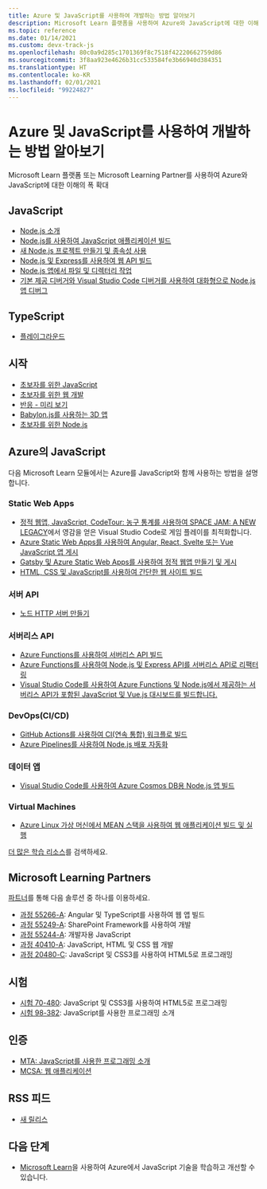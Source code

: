 ```yaml
---
title: Azure 및 JavaScript를 사용하여 개발하는 방법 알아보기
description: Microsoft Learn 플랫폼을 사용하여 Azure와 JavaScript에 대한 이해의 폭 확대
ms.topic: reference
ms.date: 01/14/2021
ms.custom: devx-track-js
ms.openlocfilehash: 80c0a9d285c1701369f8c7518f42220662759d86
ms.sourcegitcommit: 3f8aa923e4626b31cc533584fe3b66940d384351
ms.translationtype: HT
ms.contentlocale: ko-KR
ms.lasthandoff: 02/01/2021
ms.locfileid: "99224827"
---
```

# <a name="learn-to-develop-with-azure-and-javascript"></a>Azure 및 JavaScript를 사용하여 개발하는 방법 알아보기 

Microsoft Learn 플랫폼 또는 Microsoft Learning Partner를 사용하여 Azure와 JavaScript에 대한 이해의 폭 확대

## <a name="javascript"></a>JavaScript

* [Node.js 소개](/learn/modules/intro-to-nodejs/)
* [Node.js를 사용하여 JavaScript 애플리케이션 빌드](/learn/paths/build-javascript-applications-nodejs/)
* [새 Node.js 프로젝트 만들기 및 종속성 사용](/learn/modules/create-nodejs-project-dependencies/)
* [Node.js 및 Express를 사용하여 웹 API 빌드](/learn/modules/build-web-api-nodejs-express/) 
* [Node.js 앱에서 파일 및 디렉터리 작업](/learn/modules/nodejs-files/)
* [기본 제공 디버거와 Visual Studio Code 디버거를 사용하여 대화형으로 Node.js 앱 디버그](/learn/modules/debug-nodejs/)

## <a name="typescript"></a>TypeScript

* [플레이그라운드](https://www.typescriptlang.org/play)

## <a name="getting-started"></a>시작

* [초보자를 위한 JavaScript](https://techcommunity.microsoft.com/t5/apps-on-azure/learn-javascript-with-this-series-of-videos-for-beginners/ba-p/1764635)
* [초보자를 위한 웹 개발](https://github.com/microsoft/Web-Dev-For-Beginners)
* [반응 - 미리 보기](https://github.com/geektrainer/learn-react)
* [Babylon.js를 사용하는 3D 앱](https://techcommunity.microsoft.com/t5/apps-on-azure/a-first-introduction-to-building-3d-applications-with-javascript/ba-p/1877650)
* [초보자를 위한 Node.js](https://techcommunity.microsoft.com/t5/apps-on-azure/learn-node-js-with-this-series-of-short-videos-for-beginners/ba-p/1771830)

## <a name="javascript-on-azure"></a>Azure의 JavaScript

다음 Microsoft Learn 모듈에서는 Azure를 JavaScript와 함께 사용하는 방법을 설명합니다.

### <a name="static-web-apps"></a>Static Web Apps

* [정적 웹앱, JavaScript, CodeTour: 농구 통계를 사용하여 SPACE JAM: A NEW LEGACY](/learn/paths/optimize-basketball-games-with-machine-learning/)에서 영감을 얻은 Visual Studio Code로 게임 플레이를 최적화합니다.
* [Azure Static Web Apps를 사용하여 Angular, React, Svelte 또는 Vue JavaScript 앱 게시](/learn/modules/publish-app-service-static-web-app-api/)
* [Gatsby 및 Azure Static Web Apps를 사용하여 정적 웹앱 만들기 및 게시](/learn/modules/create-deploy-static-webapp-gatsby-app-service/)
* [HTML, CSS 및 JavaScript를 사용하여 간단한 웹 사이트 빌드](/learn/modules/build-simple-website/)

### <a name="server-apis"></a>서버 API

* [노드 HTTP 서버 만들기](/learn/modules/build-web-api-nodejs-express/)

### <a name="serverless-apis"></a>서버리스 API

* [Azure Functions를 사용하여 서버리스 API 빌드](/learn/modules/build-api-azure-functions/)
* [Azure Functions를 사용하여 Node.js 및 Express API를 서버리스 API로 리팩터링](/learn/modules/shift-nodejs-express-apis-serverless/)
* [Visual Studio Code를 사용하여 Azure Functions 및 Node.js에서 제공하는 서버리스 API가 포함된 JavaScript 및 Vue.js 대시보드를 빌드합니다.](/learn/modules/build-api-azure-functions)

### <a name="devops-cicd"></a>DevOps(CI/CD)

* [GitHub Actions를 사용하여 CI(연속 통합) 워크플로 빌드](/learn/modules/github-actions-ci/)
* [Azure Pipelines를 사용하여 Node.js 배포 자동화](/learn/modules/deploy-nodejs/)

### <a name="data-apps"></a>데이터 앱

* [Visual Studio Code를 사용하여 Azure Cosmos DB용 Node.js 앱 빌드](/learn/modules/build-node-cosmos-app-vscode/)

### <a name="virtual-machines"></a>Virtual Machines
* [Azure Linux 가상 머신에서 MEAN 스택을 사용하여 웹 애플리케이션 빌드 및 실행](/learn/modules/build-a-web-app-with-mean-on-a-linux-vm/)

[더 많은 학습 리소스](/search/?category=Learn&terms=JavaScript)를 검색하세요.

## <a name="microsoft-learning-partners"></a>Microsoft Learning Partners

[파트너](/learn/certifications/partners)를 통해 다음 솔루션 중 하나를 이용하세요.

* [과정 55266-A](/learn/certifications/courses/55266): Angular 및 TypeScript를 사용하여 웹 앱 빌드
* [과정 55249-A](/learn/certifications/courses/55249): SharePoint Framework를 사용하여 개발
* [과정 55244-A](/learn/certifications/courses/55244): 개발자용 JavaScript
* [과정 40410-A](/learn/certifications/courses/40410): JavaScript, HTML 및 CSS 웹 개발
* [과정 20480-C](/learn/certifications/courses/20480): JavaScript 및 CSS3를 사용하여 HTML5로 프로그래밍

## <a name="exams"></a>시험

* [시험 70-480](/learn/certifications/exams/70-480): JavaScript 및 CSS3를 사용하여 HTML5로 프로그래밍
* [시험 98-382](/learn/certifications/exams/98-382): JavaScript를 사용한 프로그래밍 소개

## <a name="certifications"></a>인증

* [MTA: JavaScript를 사용한 프로그래밍 소개](/learn/certifications/mta-introduction-to-programming-using-javascript)
* [MCSA: 웹 애플리케이션](/learn/certifications/mcsa-web-applications-certification)

## <a name="rss-feed"></a>RSS 피드

* [새 릴리스](https://aka.ms/mslearn-rss)

## <a name="next-steps"></a>다음 단계

* [Microsoft Learn](/learn/)을 사용하여 Azure에서 JavaScript 기술을 학습하고 개선할 수 있습니다.